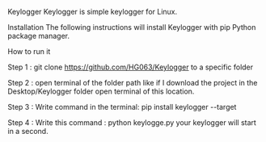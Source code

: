 Keylogger
Keylogger is simple keylogger for Linux.

Installation
The following instructions will install Keylogger with pip Python package manager.

How to run it

Step 1 : git clone https://github.com/HG063/Keylogger to a specific folder

Step 2 : open terminal of the folder path like if I download the project in the Desktop/Keylogger folder open terminal of this location.

Step 3 : Write command in the terminal: pip install keylogger --target <folder location>

Step 4 : Write this command : python keylogge.py your keylogger will start in a second.
